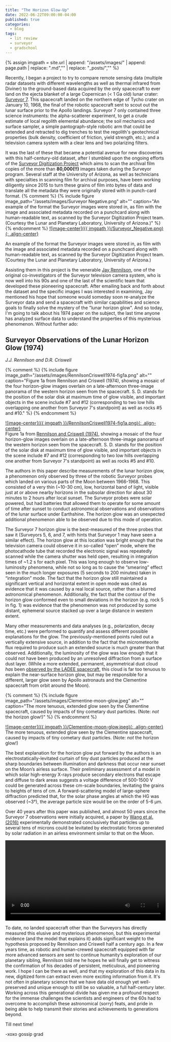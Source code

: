 ```yaml
---
title: "The Horizon Glow-Up"
date: 2022-06-22T09:00:00-04:00
published: true
categories:
  - blog
tags:
  - lit review
  - surveyor
  - gradschool
---
```

{% assign imgpath = site.url | append: "/assets/images/" | append:  page.path | replace: ".md","" | replace: "_posts/",""  %}

Recently, I began a project to try to compare remote sensing data (multiple radar datasets with different wavelengths as well as thermal infrared from Diviner) to the ground-based data acquired by the only spacecraft to ever land on the ejecta blanket of a large Copernican (< 1 Ga old) lunar crater: [Surveyor 7]( https://www.drewexmachina.com/2018/01/07/surveyor-7-the-mission-to-tycho/). This spacecraft landed on the northern edge of Tycho crater on January 10, 1968, the final of the robotic spacecraft sent to scout out the lunar surface prior to the Apollo landings. Surveyor 7 only contained three science instruments: the alpha-scatterer experiment, to get a crude estimate of local regolith elemental abundance; the soil mechanics and surface sampler, a simple pantograph-style robotic arm that could be extended and retracted to dig trenches to test the regolith's geotechnical properties (bulk density, coefficient of friction, yield strength, etc.); and a television camera system with a clear lens and two polarizing filters.

It was the last of these that became a potential avenue for new discoveries with this half-century-old dataset, after I stumbled upon the ongoing efforts of the [Surveyor Digitization Project](https://www.lpl.arizona.edu/sic/surveyor/background) which aims to scan the archival film copies of the more than **80,000(!!)** images taken during the Surveyor program. Several staff at the University of Arizona, as well as technicians with specialties in scanning film for archival purposes, have been working diligently since 2015 to turn these grains of film into bytes of data and translate all the metadata they were originally stored with in punch-card format.
{% comment %}
{% include figure image_path="/assets/images/Surveyor Negative.png" alt="" caption="An example of the format the Surveyor images were stored in, as film with the image and associated metadata recorded on a punchcard along with human-readable text, as scanned by the Surveyor Digitization Project team. (Courtesy the Lunar and Planetary Laboratory, University of Arizona.)" %}
{% endcomment %}
<a href="{{ imgpath }}/Surveyor_Negative.png">
![image-center]({{ imgpath }}/Surveyor_Negative.png){: .align-center}</a>
<figcaption>An example of the format the Surveyor images were stored in, as film with the image and associated metadata recorded on a punchcard along with human-readable text, as scanned by the Surveyor Digitization Project team. (Courtesy the Lunar and Planetary Laboratory, University of Arizona.)</figcaption>

Assisting them in this project is the venerable [Jay Rennilson](https://historycollection.jsc.nasa.gov/JSCHistoryPortal/history/oral_histories/NASA_HQ/Administrators/RennilsonJ/RennilsonJ_3-10-20.htm), one of the original co-investigators of the Surveyor television camera system, who is now well into his 90s and one of the last of the scientific team that developed these pioneering spacecraft. After emailing back and forth about the dataset and the specific images I was interested in examining, Jay mentioned his hope that someone would someday soon re-analyze the Surveyor data and send a spacecraft with similar capabilities and science goals to finally solve the mystery of the "lunar horizon glow". And so today, I'm going to talk about his 1974 paper on the subject, the last time anyone has analyzed surface data to understand the properties of this mysterious phenomenon. Without further ado:

## Surveyor Observations of the Lunar Horizon Glow (1974)
_J.J. Rennilson and D.R. Criswell_

{% comment %}
{% include figure image_path="/assets/images/RennilsonCriswell1974-fig1a.png" alt="" caption="Figure 1a from Rennilson and Criswell (1974), showing a mosaic of the four horizon-glow images overlain on a late-afternoon three-image panorama of the western horizon seen from the spacecraft. S. D. stands for the position of the solar disk at maximum time of glow visible, and important objects in the scene include #7 and #12 (corresponding to two low hills overlapping one another from Surveyor 7's standpoint) as well as rocks #5 and #10." %}
{% endcomment %}

<a href="{{ imgpath }}/RennilsonCriswell1974-fig1a.png">
![image-center]({{ imgpath }}/RennilsonCriswell1974-fig1a.png){: .align-center}</a>
<figcaption>Figure 1a from <a href="https://doi.org/10.1007/BF00655715">Rennilson and Criswell (1974)</a>, showing a mosaic of the four horizon-glow images overlain on a late-afternoon three-image panorama of the western horizon seen from the spacecraft. S. D. stands for the position of the solar disk at maximum time of glow visible, and important objects in the scene include #7 and #12 (corresponding to two low hills overlapping one another from Surveyor 7's standpoint) as well as rocks #5 and #10.</figcaption>

The authors in this paper describe measurements of the lunar horizon glow, a phenomenon only observed by three of the robotic Surveyor probes which landed on various parts of the Moon between 1966-1968. This consisted of a very thin (~10-30 cm), low, horizontal band of light, visible just at or above nearby horizons in the subsolar direction for about 30 minutes to 2 hours after local sunset. The Surveyor probes were solar powered, but had batteries that allowed them to operate for some amount of time after sunset to conduct astronomical observations and observations of the lunar surface under Earthshine. The horizon glow was an unexpected additional phenomenon able to be observed due to this mode of operation.

The Surveyor 7 horizon glow is the best-measured of the three probes that saw it (Surveyors 5, 6, and 7, with hints that Surveyor 1 may have seen a similar effect). The horizon glow at this location was bright enough that the television camera could observe it in so-called “open” mode, where the photocathode tube that recorded the electronic signal was repeatedly scanned while the camera shutter was held open, resulting in integration times of ~1.2 s for each pixel. This was long enough to observe low-luminosity phenomena, while not so long as to cause the “smearing” effect seen in the much longer exposures (5 seconds to 200 minutes) taken in “integration” mode. The fact that the horizon glow still maintained a significant vertical and horizontal extent in open mode was cited as evidence that it was caused by a real local source, rather than a blurred astronomical phenomenon. Additionally, the fact that the contour of the horizon glow conformed even to small deviations in the horizon (e.g. rock 5 in fig. 1) was evidence that the phenomenon was not produced by some distant, ephemeral source stacked up over a large distance in western extent.

Many other measurements and data analyses (e.g., polarization, decay time, etc.) were performed to quantify and assess different possible explanations for the glow. The previously-mentioned points ruled out a vertically extensive source, in addition to the fact that the micrometeorite flux required to produce such an extended source is much greater than that observed. Additionally, the luminosity of the glow was low enough that it could not have been produced by an unresolved diffraction from a surface dust layer. (While a more extended, permanent, asymmetrical dust cloud _has_ been [observed by the LADEE spacecraft](https://www.nature.com/articles/nature14479), this cloud is far too tenuous to explain the near-surface horizon glow, but may be responsible for a different, larger glow seen by Apollo astronauts and the Clementine spacecraft from orbit around the Moon).

{% comment %}
{% include figure image_path="/assets/images/Clementine-moon-glow.jpeg" alt="" caption="The more tenuous, extended glow seen by the Clementine spacecraft, caused by impacts of tiny cometary dust particles. (Note: _not_ the horizon glow!)" %}
{% endcomment %}

<a href="{{ imgpath }}/Clementine-moon-glow.jpeg">
![image-center]({{ imgpath }}/Clementine-moon-glow.jpeg){: .align-center}</a>
<figcaption>The more tenuous, extended glow seen by the Clementine spacecraft, caused by impacts of tiny cometary dust particles. (Note: <i>not</i> the horizon glow!)</figcaption>

The best explanation for the horizon glow put forward by the authors is an electrostatically-levitated curtain of tiny dust particles produced at the sharp boundaries between illumination and darkness that occur near sunset on the Moon’s airless surface. Their preliminary assessment of a model in which solar high-energy X-rays produce secondary electrons that escape and diffuse to dark areas suggests a voltage difference of 500-1500 V could be generated across these cm-scale boundaries, levitating the grains to heights of tens of cm. A forward-scattering model of large-sphere diffraction predicted that, for the solar phase angles at which the HG was observed (~3°), the average particle size would be on the order of 5-6 µm.

Over 40 years after this paper was published, and almost 50 years since the Surveyor 7 observations were initially acquired, a paper by [Wang et al. (2016)](https://agupubs.onlinelibrary.wiley.com/doi/full/10.1002/2016GL069491) experimentally demonstrated conclusively that particles up to several tens of microns could be levitated by electrostatic forces generated by solar radiation in an airless environment similar to that on the Moon.

<video width="100%" controls="controls">
  <source src="{{ imgpath }}/Wang2016-vid1.mp4" type="video/mp4">
</video>
<br>

To date, no landed spacecraft other than the Surveyors has directly measured this elusive and mysterious phenomenon, but this experimental evidence (and the model that explains it) adds significant weight to the hypothesis proposed by Rennilson and Criswell half a century ago. In a few years time, as robotic and human-crewed spacecraft equipped with far more advanced sensors are sent to continue humanity’s exploration of our planetary sibling, Rennilson told me he hopes he will finally get to witness the confirmation of his decades of persistent, meticulous, and pioneering work. I hope I can be there as well, and that my exploration of this data in its new, digitized form can extract even more exciting information from it. It's not often in planetary science that we have data old enough yet well-preserved and unique enough to still be so valuable, a full half-century later. Working across this generational divide has given me a profound respect for the immense challenges the scientists and engineers of the 60s had to overcome to accomplish these astronomical (sorry) feats, and pride in being able to help transmit their stories and achievements to generations beyond.

Till next time!

-xoxo gossip grad



